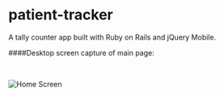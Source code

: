 patient-tracker
===============

A tally counter app built with Ruby on Rails and jQuery Mobile.

####Desktop screen capture of main page:

<br />

![Home Screen](https://github.com/sealocal/patient-tracker/blob/master/screenshots/screenshot-800x600.jpg)
